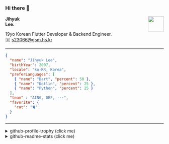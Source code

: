 ### Hi there 👋
<img src="https://github.githubassets.com/images/mona-loading-default.gif" width="50px" align="right">
</a>

**Jihyuk\
Lee.**

19yo Korean Flutter Developer & Backend Engineer.\
✉️ <s23066@gsm.hs.kr>

---

```json
{
  "name": "Jihyuk Lee",
  "birthYear": 2007,
  "locale": "ko-KR, Korea",
  "preferLanguages": [
    { "name": "Dart", "percent": 50 },
    { "name": "Kotlin", "percent": 25 },
    { "name": "Python", "percent": 25 }
  ],
  "team" : "AING, DEF, ···",
  "favorite": {
    "cat": "🐈"
  }
}
```
---
<details>
  <summary>github-profile-trophy (click me)</summary>
  
![](https://github-profile-trophy.vercel.app/?username=withJihyuk&row=1&column=8&theme=nord)
  
</details>
<details>
  <summary>github-readme-stats (click me)</summary>
  
<!--START_SECTION:waka-->
![Code Time](http://img.shields.io/badge/Code%20Time-865%20hrs%2039%20mins-blue)

![Lines of code](https://img.shields.io/badge/%EC%A0%80%EB%8A%94%20%EC%97%AC%ED%83%9C%EA%B9%8C%EC%A7%80%20-618.3%20thousand%20%EC%A4%84%EC%9D%98%20%EC%BD%94%EB%93%9C%EB%A5%BC%20%EC%9E%91%EC%84%B1%ED%96%88%EC%96%B4%EC%9A%94.-blue)

**저는 아침형 인간이에요. 🐤** 

```text
🌞 아침                     665 commits         █████░░░░░░░░░░░░░░░░░░░░   20.09 % 
🌆 낮　                     1134 commits        █████████░░░░░░░░░░░░░░░░   34.26 % 
🌃 저녁                     1194 commits        █████████░░░░░░░░░░░░░░░░   36.07 % 
🌙 밤　                     317 commits         ██░░░░░░░░░░░░░░░░░░░░░░░   09.58 % 
```


📊 **저는 이번주를 이렇게 시간을 보냈어요.** 

```text
🕑︎ Timezone: Asia/Seoul

💬 프로그래밍 언어들: 
Java                     2 hrs 39 mins       ███████████░░░░░░░░░░░░░░   44.12 % 
YAML                     1 hr 48 mins        ███████░░░░░░░░░░░░░░░░░░   29.96 % 
Kotlin                   52 mins             ████░░░░░░░░░░░░░░░░░░░░░   14.64 % 
Gradle                   22 mins             ██░░░░░░░░░░░░░░░░░░░░░░░   06.15 % 
GitIgnore file           5 mins              ░░░░░░░░░░░░░░░░░░░░░░░░░   01.54 % 

🔥 에디터들: 
IntelliJ IDEA            5 hrs 55 mins       █████████████████████████   98.54 % 
VS Code                  5 mins              ░░░░░░░░░░░░░░░░░░░░░░░░░   01.46 % 

💻 운영 체제들: 
Mac                      6 hrs 1 min         █████████████████████████   100.00 % 
```


 Last Updated on 15/05/2025 18:52:34 UTC
<!--END_SECTION:waka-->

</details>

</div>

